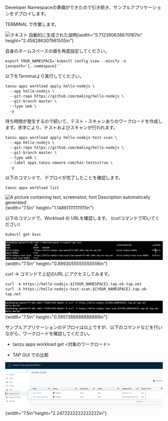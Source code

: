 

Developer
Namespaceの準備ができたので引き続き、サンプルアプリケーションをデプロイします。

TERMINAL で作業します。

![テキスト
自動的に生成された説明](../media/image2.png){width="5.712390638670167in"
height="2.458286307961505in"}

自身のネームスペースの値を再度設定してください。

```execute
export YOUR_NAMESPACE=`kubectl config view --minify -o jsonpath='{..namespace}'`
```

以下をTerminalより実行してください。

```execute
tanzu apps workload apply hello-nodejs \
  --app hello-nodejs \
  --git-repo https://github.com/making/hello-nodejs \
  --git-branch master \
  --type web \
  -y
```

待ち時間が発生するので続いて、テスト・スキャンありのワークロードを作成します。赤字により、テストおよびスキャンが行われます。

```execute
tanzu apps workload apply hello-nodejs-test-scan \
  --app hello-nodejs \
  --git-repo https://github.com/making/hello-nodejs \
  --git-branch master \
  --type web \
  --label apps.tanzu.vmware.com/has-tests=true \
  -y
```

以下のコマンドで、デプロイが完了したことを確認します。

```execute
tanzu apps workload list
```


![A picture containing text, screenshot, font Description automatically
generated](../media/image5.png){width="7.5in"
height="1.148611111111111in"}

以下のコマンドで、Workload の URLを確認します。
(curlコマンドで叩いてください)

```execute
kubectl get ksvc
```

![](../media/image6.png){width="7.5in" height="0.8993055555555556in"}

curl -k コマンドで上記のURL にアクセスしてみます。

```execute
curl -k https://hello-nodejs.${YOUR_NAMESPACE}.tap.ok-tap.net
curl -k https://hello-nodejs-test-scan.${YOUR_NAMESPACE}.tap.ok-tap.net
```

![](../media/image7.png){width="7.5in" height="0.5951388888888889in"}

サンプルアプリケーションのデプロイは以上ですが、以下のコマンドなどを行いながら、ワークロードを確認してください。

-   tanzu apps workload get \<対象のワークロード\>

-   TAP GUI での比較

![グラフィカル ユーザー インターフェイス, テキスト, アプリケーション自動的に生成された説明](../media/image8.png){width="7.5in"height="2.2472222222222222in"}
